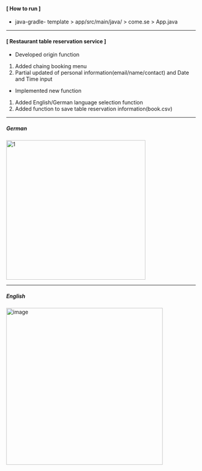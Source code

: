 #### [ How to run ]   
- java-gradle- template > app/src/main/java/ > come.se > App.java
---

#### [ Restaurant table reservation service ]
- Developed origin function
1. Added chaing booking menu  
2. Partial updated of personal information(email/name/contact) and Date and Time input 
    
- Implemented new function
1. Added English/German language selection function  
2. Added function to save table reservation information(book.csv)
---
##### German
<img width="370" alt="1" src="https://user-images.githubusercontent.com/69658240/169291464-67efd1cb-1202-4afb-a2dc-335c9bd8fd50.png">  

---  
##### English
<img width="416" alt="image" src="https://user-images.githubusercontent.com/69658240/169343547-b72bcdca-06bb-47dd-8351-854e9a019448.png">

